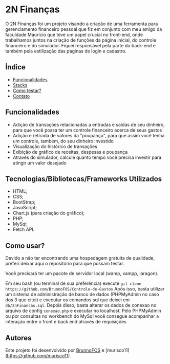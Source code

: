 # 2N Finanças

O 2N Finanças foi um projeto visando a criação de uma ferramenta para gerenciamento financeiro pessoal que fiz em conjunto com meu amigo da faculdade Maurício que teve um papel crucial no front-end, onde trabalhamos juntos na criação de funções da página inicial, do controle financeiro e do simulador. Fiquei responsável pela parte do back-end e também pela estilização das páginas de login e cadastro.

## Índice

- [Funcionalidades](#funcionalidades)
- [Stacks](#tecnologiasbibliotecasframeworks-utilizados)
- [Como testar?](#como-usar)
- [Contato](#autores)


## Funcionalidades

- Adição de transações relacionadas a entradas e saídas de seu dinheiro, para que você possa ter um controle financeiro acerca de seus gastos
- Adição e retirada de valores da "poupança", para que assim você tenha um controle, também, do seu dinheiro investido
- Visualização do histórico de transações
- Exibição de gráfico de receitas, despesas e poupança
- Através do simulador, calcule quanto tempo você precisa investir para atingir um valor desejado

## Tecnologias/Bibliotecas/Frameworks Utilizados

- HTML;
- CSS;
- BootStrap;
- JavaScript;
- Chart.js (para criação do gráfico);
- PHP;
- MySql;
- Fetch API.

## Como usar?

Devido a não ter encontrando uma hospedagem gratuita de qualidade, preferi deixar aqui o repositório para que possam testar.

Você precisará ter um pacote de servidor local (wamp, xampp, laragon).

Em seu bash (ou terminal de sua preferência) execute `git clone https://github.com/BrunnoFOS/Controle-de-Gastos`
Após isso, basta utilizar um sistema de administração de banco de dados (PHPMyAdmin no caso dos 3 que citei) e executar os comandos sql que deixei em `db/2nFinancas.sql`.
Depois disso, basta alterar os dados de conexao no arquivo de config `conexao.php` e executar no localhost.
Pelo PHPMyAdmin ou por consultas no workbench do MySql você consegue acompanhar a interação entre o front e back end através de requisições

## Autores

Este projeto foi desenvolvido por [BrunnoFOS](https://github.com/BrunnoFOS) e [murisco11] (https://github.com/murisco11).
